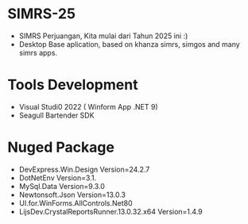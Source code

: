 # SIMRS-25
- SIMRS Perjuangan, Kita mulai dari Tahun 2025 ini :)
- Desktop Base aplication, based on khanza simrs, simgos and many simrs apps.


# Tools Development
- Visual Studi0 2022 ( Winform App .NET 9)
- Seagull Bartender SDK

# Nuged Package
 - DevExpress.Win.Design Version=24.2.7
 - DotNetEnv Version=3.1. 
 - MySql.Data Version=9.3.0
 - Newtonsoft.Json Version=13.0.3 
 - UI.for.WinForms.AllControls.Net80
 - LijsDev.CrystalReportsRunner.13.0.32.x64 Version=1.4.9 

